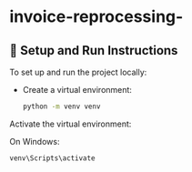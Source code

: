 ﻿# invoice-reprocessing-


## 🔧 Setup and Run Instructions

To set up and run the project locally:

- Create a virtual environment:
  ```bash
  python -m venv venv

Activate the virtual environment:

On Windows:
```bash
venv\Scripts\activate
